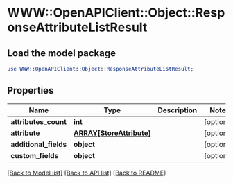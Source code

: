 # WWW::OpenAPIClient::Object::ResponseAttributeListResult

## Load the model package
```perl
use WWW::OpenAPIClient::Object::ResponseAttributeListResult;
```

## Properties
Name | Type | Description | Notes
------------ | ------------- | ------------- | -------------
**attributes_count** | **int** |  | [optional] 
**attribute** | [**ARRAY[StoreAttribute]**](StoreAttribute.md) |  | [optional] 
**additional_fields** | **object** |  | [optional] 
**custom_fields** | **object** |  | [optional] 

[[Back to Model list]](../README.md#documentation-for-models) [[Back to API list]](../README.md#documentation-for-api-endpoints) [[Back to README]](../README.md)


